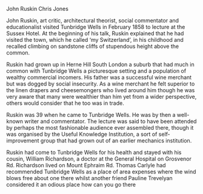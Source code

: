 John Ruskin
Chris Jones

John Ruskin, art critic, architectural theorist, social commentator and educationalist visited Tunbridge Wells in February 1858 to lecture at the Sussex Hotel. At the beginning of his talk, Ruskin explained that he had visited the town, which he called ‘my Switzerland’, in his childhood and recalled climbing on sandstone cliffs of stupendous height above the common.

Ruskin had grown up in Herne Hill South London a suburb that had much in common with Tunbridge Wells a picturesque setting and a population of wealthy commercial incomers. His father was a successful wine merchant but was dogged by social insecurity. As a wine merchant he felt superior to the linen drapers and cheesemongers who lived around him though he was very aware that many were wealthier than him yet from a wider perspective, others would consider that he too was in trade.

Ruskin was 39 when he came to Tunbridge Wells. He was by then a well-known writer and commentator. The lecture was said to have been attended by perhaps the most fashionable audience ever assembled there, though it was organised by the Useful Knowledge Institution, a sort of self-improvement group that had grown out of an earlier mechanics institution.
<param ve-image url="https://upload.wikimedia.org/wikipedia/commons/7/78/John_Ruskin_self_portrait_1861.jpg" label="John Ruskin" attribution="Self Portrait, Public domain, via Wikimedia Commons">

Ruskin had come to Tunbridge Wells for his health and stayed with his cousin, William Richardson, a doctor at the General Hospital on Grosvenor Rd. Richardson lived on Mount Ephraim Rd.   Thomas Carlyle had recommended Tunbridge Wells as a place of area expenses where the wind blows free about one there whilst another friend Pauline Trevelyan considered it an odious place how can you go there
